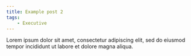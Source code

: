 ```yaml
---
title: Example post 2
tags: 
    - Executive
---
```


Lorem ipsum dolor sit amet, consectetur adipiscing elit, sed do eiusmod tempor incididunt ut labore et dolore magna aliqua.
